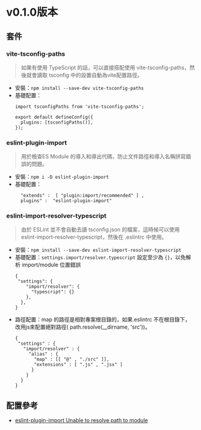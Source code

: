 # v0.1.0版本

## 套件
### vite-tsconfig-paths 
> 如果有使用 TypeScript 的話，可以直接搭配使用 vite-tsconfig-paths，然後就會讀取 tsconfig 中的設置自動為vite配置路徑。
* 安裝：`npm install --save-dev vite-tsconfig-paths `
* 基礎配置：
  ```
  import tsconfigPaths from 'vite-tsconfig-paths';
  
  export default defineConfig({
    plugins: [tsconfigPaths()],
  });
  ```

### eslint-plugin-import
> 用於檢查ES Module 的導入和導出代碼，防止文件路徑和導入名稱拼寫錯誤的問題。
* 安裝：`npm i -D eslint-plugin-import `
* 基礎配置：
  ```
    "extends" :  [ "plugin:import/recommended" ] ,
    plugins" :  "eslint-plugin-import" 
  ```

### eslint-import-resolver-typescript
> 由於 ESLint 並不會自動去讀 tsconfig.json 的檔案，這時候可以使用 eslint-import-resolver-typescript，然後在 .eslintrc 中使用。
* 安裝：`npm install --save-dev eslint-import-resolver-typescript `
* 基礎配置：`settings.import/resolver.typescript` 設定至少為 `{}`，以免解析 import/module 位置錯誤
  ```
  {
   "settings": {
      "import/resolver": {
        "typescript": {}
      },
    },
  }
  ```
* 路徑配置：map 的路徑是相對專案根目錄的，如果.eslintrc 不在根目錄下，改用js來配置絕對路徑( path.resolve(__dirname, 'src'))。
  ```
  {
   "settings" : {
     "import/resolver" : {
       "alias" : {
         "map" : [[ "@" , "./src" ]],
         "extensions" : [ ".js" , ".jsx" ]
        }
      }
    }
  }
  ```


## 配置參考
* [eslint-plugin-import Unable to resolve path to module](https://github.com/zhbhun/blog/issues/1)
